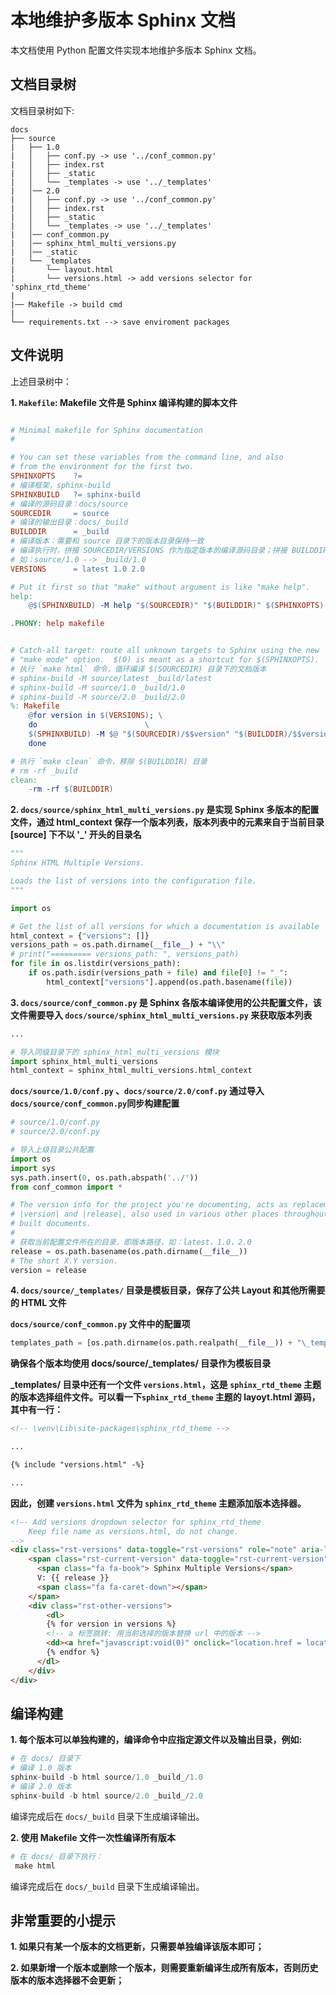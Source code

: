 # 本地维护多版本 Sphinx 文档


本文档使用 Python 配置文件实现本地维护多版本 Sphinx 文档。

## 文档目录树

文档目录树如下:

```
docs
├── source
|   ├── 1.0
|   │   ├── conf.py -> use '../conf_common.py'
|   │   ├── index.rst
|   │   ├── _static
|   │   └── _templates -> use '../_templates'
|   │── 2.0
|   │   ├── conf.py -> use '../conf_common.py'
|   │   ├── index.rst
|   │   ├── _static
|   │   └── _templates -> use '../_templates'
|   │── conf_common.py
|   │── sphinx_html_multi_versions.py
|   │── _static
|   └── _templates
|       └── layout.html
|       └── versions.html -> add versions selector for 'sphinx_rtd_theme'
|
|── Makefile -> build cmd
|
└── requirements.txt --> save enviroment packages

```

## 文件说明

上述目录树中：

**1. `Makefile`: Makefile 文件是 Sphinx 编译构建的脚本文件**

```makefile

# Minimal makefile for Sphinx documentation
#

# You can set these variables from the command line, and also
# from the environment for the first two.
SPHINXOPTS    ?=
# 编译框架，sphinx-build
SPHINXBUILD   ?= sphinx-build
# 编译的源码目录：docs/source
SOURCEDIR     = source
# 编译的输出目录：docs/_build
BUILDDIR      = _build
# 编译版本：需要和 source 目录下的版本目录保持一致
# 编译执行时，拼接 SOURCEDIR/VERSIONS 作为指定版本的编译源码目录；拼接 BUILDDIR/VERSIONS 作为指定版本的编译输出目录
# 如：source/1.0 --> _build/1.0
VERSIONS      = latest 1.0 2.0

# Put it first so that "make" without argument is like "make help".
help:
	@$(SPHINXBUILD) -M help "$(SOURCEDIR)" "$(BUILDDIR)" $(SPHINXOPTS) $(O)

.PHONY: help makefile


# Catch-all target: route all unknown targets to Sphinx using the new
# "make mode" option.  $(O) is meant as a shortcut for $(SPHINXOPTS).
# 执行 `make html` 命令，循环编译 $(SOURCEDIR) 目录下的文档版本
# sphinx-build -M source/latest _build/latest
# sphinx-build -M source/1.0 _build/1.0
# sphinx-build -M source/2.0 _build/2.0
%: Makefile
	@for version in $(VERSIONS); \
	do                        \
	$(SPHINXBUILD) -M $@ "$(SOURCEDIR)/$$version" "$(BUILDDIR)/$$version" $(SPHINXOPTS) $(O); \
	done

# 执行 `make clean` 命令，移除 $(BUILDDIR) 目录
# rm -rf _build
clean:
	-rm -rf $(BUILDDIR)

```


**2. `docs/source/sphinx_html_multi_versions.py` 是实现 Sphinx 多版本的配置文件，通过 html_context 保存一个版本列表，版本列表中的元素来自于当前目录[source] 下不以 '_' 开头的目录名**

```py
"""
Sphinx HTML Multiple Versions.

Loads the list of versions into the configuration file.
"""

import os

# Get the list of all versions for which a documentation is available
html_context = {"versions": []}
versions_path = os.path.dirname(__file__) + "\\"
# print("========= versions_path: ", versions_path)
for file in os.listdir(versions_path):
    if os.path.isdir(versions_path + file) and file[0] != "_":
        html_context["versions"].append(os.path.basename(file))

```


**3. `docs/source/conf_common.py` 是 Sphinx 各版本编译使用的公共配置文件，该文件需要导入 `docs/source/sphinx_html_multi_versions.py` 来获取版本列表**

```py
...

# 导入同级目录下的 sphinx_html_multi_versions 模块
import sphinx_html_multi_versions
html_context = sphinx_html_multi_versions.html_context
```

**`docs/source/1.0/conf.py` 、`docs/source/2.0/conf.py` 通过导入`docs/source/conf_common.py`同步构建配置**

```py
# source/1.0/conf.py
# source/2.0/conf.py

# 导入上级目录公共配置
import os
import sys
sys.path.insert(0, os.path.abspath('../'))
from conf_common import *

# The version info for the project you're documenting, acts as replacement for
# |version| and |release|, also used in various other places throughout the
# built documents.
#
# 获取当前配置文件所在的目录，即版本路径，如：latest，1.0，2.0
release = os.path.basename(os.path.dirname(__file__))
# The short X.Y version.
version = release

```


**4. `docs/source/_templates/` 目录是模板目录，保存了公共 Layout 和其他所需要的 HTML 文件**

**`docs/source/conf_common.py` 文件中的配置项**

```py
templates_path = [os.path.dirname(os.path.realpath(__file__)) + "\_templates"]
```

**确保各个版本均使用 docs/source/_templates/ 目录作为模板目录**


**_templates/ 目录中还有一个文件 `versions.html`，这是 `sphinx_rtd_theme` 主题的版本选择组件文件。可以看一下`sphinx_rtd_theme` 主题的 layoyt.html 源码，其中有一行：**

```html
<!-- \venv\Lib\site-packages\sphinx_rtd_theme -->

...

{% include "versions.html" -%}

...

```

**因此，创建 `versions.html` 文件为 `sphinx_rtd_theme` 主题添加版本选择器。**

```html
<!-- Add versions dropdown selector for sphinx_rtd_theme 
    Keep file name as versions.html, do not change.
-->
<div class="rst-versions" data-toggle="rst-versions" role="note" aria-label="versions">
    <span class="rst-current-version" data-toggle="rst-current-version">
      <span class="fa fa-book"> Sphinx Multiple Versions</span>
      V: {{ release }}
      <span class="fa fa-caret-down"></span>
    </span>
    <div class="rst-other-versions">
        <dl>
        {% for version in versions %}
        <!-- a 标签跳转: 用当前选择的版本替换 url 中的版本 -->
        <dd><a href="javascript:void(0)" onclick="location.href = location.href.replace('/{{ release }}', '/{{ version }}');">{{ version }}</a></dd>
        {% endfor %}
      </dl>
    </div>
</div>

```

## 编译构建


**1. 每个版本可以单独构建的，编译命令中应指定源文件以及输出目录，例如:**

```py
# 在 docs/ 目录下
# 编译 1.0 版本
sphinx-build -b html source/1.0 _build_/1.0
# 编译 2.0 版本
sphinx-build -b html source/2.0 _build_/2.0
```

编译完成后在 `docs/_build` 目录下生成编译输出。



**2. 使用 Makefile 文件一次性编译所有版本**

```py
# 在 docs/ 目录下执行：
 make html
```

编译完成后在 `docs/_build` 目录下生成编译输出。


## 非常重要的小提示

**1. 如果只有某一个版本的文档更新，只需要单独编译该版本即可；**

**2. 如果新增一个版本或删除一个版本，则需要重新编译生成所有版本，否则历史版本的版本选择器不会更新；**

